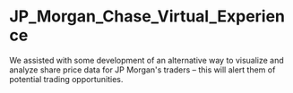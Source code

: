 # JP_Morgan_Chase_Virtual_Experience
We assisted with some development of an alternative way to visualize and analyze share price data for JP Morgan's traders – this will alert them of potential trading opportunities.
